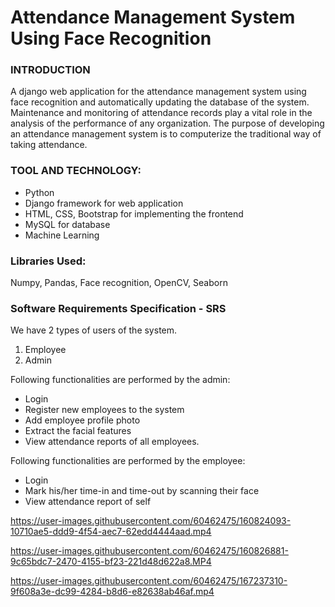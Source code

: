 # Attendance Management System Using Face Recognition

### INTRODUCTION

A django web application for the attendance management system using face recognition and automatically updating the database of the system.
Maintenance and monitoring of attendance records play a vital role in the analysis of the performance of any organization. The purpose of developing an attendance management system is to computerize the traditional way of taking attendance.

### TOOL AND TECHNOLOGY: 
* Python
* Django framework for web application
* HTML, CSS, Bootstrap for implementing the frontend
* MySQL for database
* Machine Learning

### Libraries Used:
Numpy, Pandas, Face recognition, OpenCV, Seaborn

### Software Requirements Specification - SRS 

We have 2 types of users of the system.
1. Employee
2. Admin

Following functionalities are performed by the admin:

* Login
* Register new employees to the system
* Add employee profile photo
* Extract the facial features
* View attendance reports of all employees. 

Following functionalities are performed by the employee:
* Login
* Mark his/her time-in and time-out by scanning their face
* View attendance report of self


https://user-images.githubusercontent.com/60462475/160824093-10710ae5-ddd9-4f54-aec7-62edd4444aad.mp4


https://user-images.githubusercontent.com/60462475/160826881-9c65bdc7-2470-4155-bf23-221d48d622a8.MP4


https://user-images.githubusercontent.com/60462475/167237310-9f608a3e-dc99-4284-b8d6-e82638ab46af.mp4
